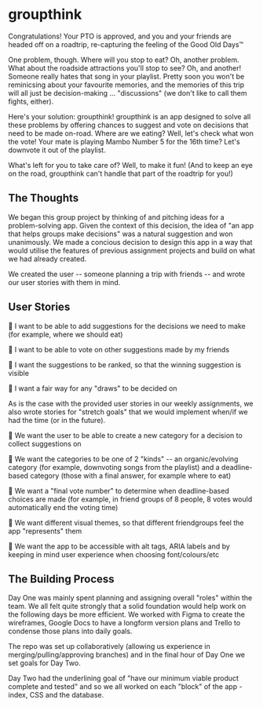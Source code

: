 # groupthink

Congratulations! Your PTO is approved, and you and your friends are headed off on a roadtrip, re-capturing the feeling of the Good Old Days™

One problem, though. Where will you stop to eat? Oh, another problem. What about the roadside attractions you'll stop to see? Oh, and another! Someone really hates that song in your playlist. Pretty soon you won't be reminicsing about your favourite memories, and the memories of this trip will all just be decision-making ... "discussions" (we don't like to call them fights, either).

Here's your solution: groupthink! groupthink is an app designed to solve all these problems by offering chances to suggest and vote on decisions that need to be made on-road. Where are we eating? Well, let's check what won the vote! Your mate is playing Mambo Number 5 for the 16th time? Let's downvote it out of the playlist.

What's left for you to take care of? Well, to make it fun!
(And to keep an eye on the road, groupthink can't handle that part of the roadtrip for you!)

## The Thoughts

We began this group project by thinking of and pitching ideas for a problem-solving app. Given the context of this decision, the idea of "an app that helps groups make decisions" was a natural suggestion and won unanimously. We made a concious decision to design this app in a way that would utilise the features of previous assignment projects and build on what we had already created.

We created the user -- someone planning a trip with friends -- and wrote our user stories with them in mind.

## User Stories

📒 I want to be able to add suggestions for the decisions we need to make (for example, where we should eat)

📒 I want to be able to vote on other suggestions made by my friends

📒 I want the suggestions to be ranked, so that the winning suggestion is visible

📒 I want a fair way for any "draws" to be decided on

As is the case with the provided user stories in our weekly assignments, we also wrote stories for "stretch goals" that we would implement when/if we had the time (or in the future).

📕 We want the user to be able to create a new category for a decision to collect suggestions on

📕 We want the categories to be one of 2 "kinds" -- an organic/evolving category (for example, downvoting songs from the playlist) and a deadline-based category (those with a final answer, for example where to eat)

📕 We want a "final vote number" to determine when deadline-based choices are made (for example, in friend groups of 8 people, 8 votes would automatically end the voting time)

📕 We want different visual themes, so that different friendgroups feel the app "represents" them

📕 We want the app to be accessible with alt tags, ARIA labels and by keeping in mind user experience when choosing font/colours/etc

## The Building Process

Day One was mainly spent planning and assigning overall "roles" within the team. We all felt quite strongly that a solid foundation would help work on the following days be more efficient. We worked with Figma to create the wireframes, Google Docs to have a longform version plans and Trello to condense those plans into daily goals.

The repo was set up collaboratively (allowing us experience in merging/pulling/approving branches) and in the final hour of Day One we set goals for Day Two.

Day Two had the underlining goal of "have our minimum viable product complete and tested" and so we all worked on each "block" of the app - index, CSS and the database.
